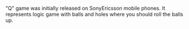 "Q" game was initially released on SonyEricsson mobile phones. It represents logic game with balls and holes where you should  roll the balls up. 